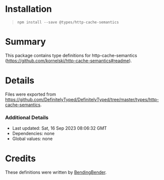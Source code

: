 # Installation
> `npm install --save @types/http-cache-semantics`

# Summary
This package contains type definitions for http-cache-semantics (https://github.com/kornelski/http-cache-semantics#readme).

# Details
Files were exported from https://github.com/DefinitelyTyped/DefinitelyTyped/tree/master/types/http-cache-semantics.

### Additional Details
 * Last updated: Sat, 16 Sep 2023 08:06:32 GMT
 * Dependencies: none
 * Global values: none

# Credits
These definitions were written by [BendingBender](https://github.com/BendingBender).
